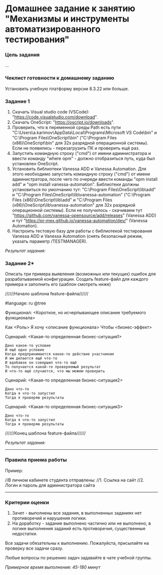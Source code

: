# Домашнее задание к занятию "Механизмы и инструменты автоматизированного тестирования"

### Цель задания

...

### Чеклист готовности к домашнему заданию
Установить учебную платформу версии 8.3.22 или больше.

### Задание 1
1. Скачать Visual studio code (VSCode): "https://code.visualstudio.com/download".
2. Скачать OneScript: "https://oscript.io/downloads".
3. Проверить, что в переменной среды Path есть пути "C:\Users\a.karimov\AppData\Local\Programs\Microsoft VS Code\bin" и "C:\Program Files\OneScript\bin" ("C:\Program Files (x86)\OneScript\bin" для 32х разрядной операционной системы). Если не появились - перезагрузить ПК и проверить ещё раз.
4. Запустить командную строку ("cmd") от имени администратора и ввести команду "where opm" - должно отобразиться путь, куда был установлен OneScript.
5. Установить библиотеки Vanessa ADD и Vanessa Automation. Для этого необходимо запустить командную строку ("cmd") от имени администратора, после чего по очереди ввести команды "opm install add" и "opm install vanessa-automation". Библиотеки должны установиться по умолчанию тут: "C:\Program Files\OneScript\lib\add" и "C:\Program Files\OneScript\lib\vanessa-automation" ("C:\Program Files (x86)\OneScript\lib\add" и "C:\Program Files (x86)\OneScript\lib\vanessa-automation" для 32х разрядной операционной системы). Если не получилось - скачиваем тут "https://github.com/vanessa-opensource/add/releases" (Vanessa ADD) и тут "https://pr-mex.github.io/vanessa-automation/dev/" (Vanessa Automation).
6. Настроить тестовую базу для работы с библиотекой тестирования Vanessa ADD и Vanessa Automation (снять безопасный режим, указать параметр /TESTMANAGER).

*Результат задания:* 

### Задание 2*
Описать три примера выявления (возможных или текущих) ошибок для разрабатываемой конфигурации. Создать feature-файл для каждого примера и заполнить его (шаблон смотреть ниже)



//////Начало шаблона feature-файла//////

#language: ru
@tree

Функционал: <Короткое, но исчерпывающее описание требуемого функционала>

Как <Роль>
Я хочу <описание функционала>
Чтобы <бизнес-эффект>

Сценарий: <Какая-то определенная бизнес-ситуация1>

	Дано какое-то условие
	И ещё одно условие
	Когда предпринимается какое-то действие участником
	И им делается ещё что-то
	И вдобавок он совершил что-то ещё
	То получается какой-то проверяемый результат
	И что-то ещё случается, что мы можем проверить

Сценарий: <Какая-то определенная бизнес-ситуация2>

	Дано что-то
	Когда я что-то запустил
	Тогда я проверяю результаты
	
Сценарий: <Какая-то определенная бизнес-ситуация3>

	Дано что-то
	Когда я что-то запустил
	Тогда я проверяю результаты
  
//////Конец шаблона feature-файла//////

*Результат задания:* 

------

### Правила приема работы
Пример: 

//В личном кабинете студента отправлены:
//1.  Ссылка на сайт
//2.  Логин и пароль для администратора сайта

------
### Критерии оценки

1. Зачет - выполнены все задания, в выполненных заданиях нет противоречий и нарушения логики. 
2. На доработку - задание выполнено частично или не выполнено, в логике выполнения заданий есть противоречия, существенные недостатки.

Все задачи обязательны к выполнению. Пожалуйста, присылайте на проверку все задачи сразу.

Любые вопросы по решению задач задавайте в чате учебной группы.

*Примерное время выполнения: 45-180 минут*

